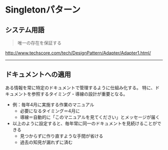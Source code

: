 # Singletonパターン

## システム用語

> 唯一の存在を保証する

http://www.techscore.com/tech/DesignPattern/Adapter/Adapter1.html/

---

## ドキュメントへの適用

ある情報を常に特定のドキュメントで管理するように仕組み化する。
特に、ドキュメントを参照するタイミング・導線の設計が重要となる。

- 例：毎年4月に実施する作業のマニュアル
  - 必要になるタイミング＝4月に
  - 導線＝自動的に「このマニュアルを見てください」とメッセージが届く
- 以上のように設定すると、毎年常に同一のドキュメントを見続けることができる
  - 見つからずに作り直すような手間が省ける
  - 過去の知見が漏れずに済む
